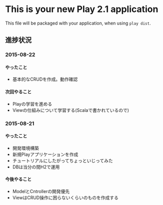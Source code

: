 This is your new Play 2.1 application
=====================================

This file will be packaged with your application, when using `play dist`.

## 進捗状況

### 2015-08-22
#### やったこと
- 基本的なCRUDを作成。動作確認

#### 次回やること
- Playの学習を進める
- Viewの仕組みについて学習する(Scalaで書かれているので)

### 2015-08-21
#### やったこと
- 開発環境構築
- 新規Playアプリケーションを作成
- チュートリアルにしたがってちょっといじってみた
- DBは当分の間H2で運用

#### 今後やること
- ModelとCntrollerの開発優先
- ViewはCRUD操作に困らないくらいのものを作成する
